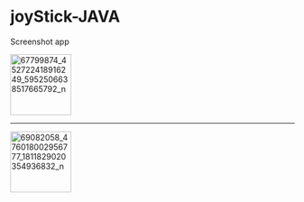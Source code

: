 # joyStick-JAVA

Screenshot app


<img width="108" alt="67799874_452722418916249_5952506638517665792_n" src="https://user-images.githubusercontent.com/52525583/62872718-5be65100-bd1e-11e9-94e4-b5a36308ddde.png">

----------------------------------------------------------------------------------------------------------------------------------------

<img width="108" alt="69082058_476018002956777_1811829020354936832_n" src="https://user-images.githubusercontent.com/52525583/62872720-5be65100-bd1e-11e9-92d5-9308dae8597e.png">
